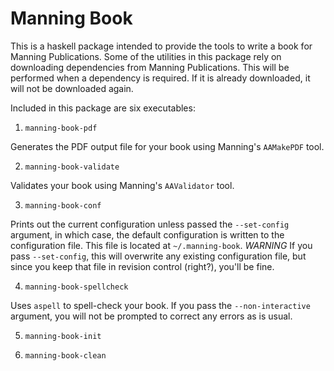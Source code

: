 Manning Book
============

This is a haskell package intended to provide the tools to write a book for Manning Publications. Some of the utilities in this package rely on downloading dependencies from Manning Publications. This will be performed when a dependency is required. If it is already downloaded, it will not be downloaded again.

Included in this package are six executables:

1. `manning-book-pdf`

Generates the PDF output file for your book using Manning's `AAMakePDF` tool.

2. `manning-book-validate`

Validates your book using Manning's `AAValidator` tool.

3. `manning-book-conf`

Prints out the current configuration unless passed the `--set-config` argument, in which case, the default configuration is written to the configuration file. This file is located at `~/.manning-book`. *WARNING* If you pass `--set-config`, this will overwrite any existing configuration file, but since you keep that file in revision control (right?), you'll be fine.

4. `manning-book-spellcheck`

Uses `aspell` to spell-check your book. If you pass the `--non-interactive` argument, you will not be prompted to correct any errors as is usual.

5. `manning-book-init`

6. `manning-book-clean`
